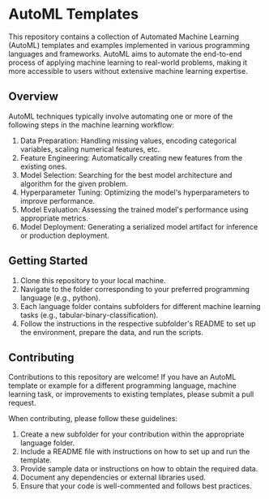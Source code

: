 # AutoML Templates

This repository contains a collection of Automated Machine Learning (AutoML) templates and examples implemented in various programming languages and frameworks. AutoML aims to automate the end-to-end process of applying machine learning to real-world problems, making it more accessible to users without extensive machine learning expertise.

## Overview

AutoML techniques typically involve automating one or more of the following steps in the machine learning workflow:

1. Data Preparation: Handling missing values, encoding categorical variables, scaling numerical features, etc.
2. Feature Engineering: Automatically creating new features from the existing ones.
3. Model Selection: Searching for the best model architecture and algorithm for the given problem.
4. Hyperparameter Tuning: Optimizing the model's hyperparameters to improve performance.
5. Model Evaluation: Assessing the trained model's performance using appropriate metrics.
6. Model Deployment: Generating a serialized model artifact for inference or production deployment.

## Getting Started

1. Clone this repository to your local machine.
2. Navigate to the folder corresponding to your preferred programming language (e.g., python).
3. Each language folder contains subfolders for different machine learning tasks (e.g., tabular-binary-classification).
4. Follow the instructions in the respective subfolder's README to set up the environment, prepare the data, and run the scripts.

## Contributing

Contributions to this repository are welcome! If you have an AutoML template or example for a different programming language, machine learning task, or improvements to existing templates, please submit a pull request.

When contributing, please follow these guidelines:

1. Create a new subfolder for your contribution within the appropriate language folder.
2. Include a README file with instructions on how to set up and run the template.
3. Provide sample data or instructions on how to obtain the required data.
4. Document any dependencies or external libraries used.
5. Ensure that your code is well-commented and follows best practices.
